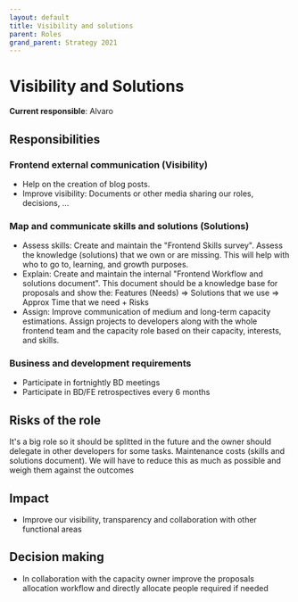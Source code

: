 ```yaml
---
layout: default
title: Visibility and solutions
parent: Roles
grand_parent: Strategy 2021
---
```


# Visibility and Solutions

**Current responsible**: Alvaro

## Responsibilities

### Frontend external communication (Visibility)

- Help on the creation of blog posts.
- Improve visibility: Documents or other media sharing our roles, decisions, ...

### Map and communicate skills and solutions  (Solutions)

- Assess skills: Create and maintain the "Frontend Skills survey". Assess the knowledge (solutions) that we own or are missing. This will help with who to go to, learning, and growth purposes.
- Explain: Create and maintain the internal "Frontend Workflow and solutions document". This document should be a knowledge base for proposals and show the:
    Features (Needs) ⇒ Solutions that we use ⇒ Approx Time that we need + Risks
- Assign: Improve communication of medium and long-term capacity estimations. Assign projects to developers along with the whole frontend team and the capacity role based on their capacity, interests, and skills.

### Business and development requirements

- Participate in fortnightly BD meetings
- Participate in BD/FE retrospectives every 6 months

## Risks of the role

It's a big role so it should be splitted in the future and the owner should delegate in other developers for some tasks. Maintenance costs (skills and solutions document). We will have to reduce this as much as possible and weigh them against the outcomes


## Impact

- Improve our visibility, transparency and collaboration with other functional areas

## Decision making

- In collaboration with the capacity owner improve the proposals allocation workflow and directly allocate people required if needed

